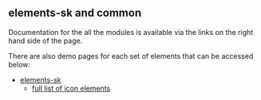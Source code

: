 <h2>elements-sk and common</h2>

Documentation for the all the modules is available via the links
on the right hand side of the page.


There are also demo pages for each set of elements that can
be accessed below:

  * [elements-sk](/elements-sk/)
      * [full list of icon elements](/elements-sk/icon-sk.html)

